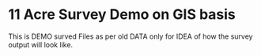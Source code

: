 # 11 Acre Survey Demo on GIS basis
 This is DEMO surved Files as per old DATA only for IDEA of how the survey output will look like.
